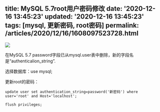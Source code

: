 title: MySQL 5.7root用户密码修改
date: '2020-12-16 13:45:23'
updated: '2020-12-16 13:45:23'
tags: [mysql, 更新密码, root密码]
permalink: /articles/2020/12/16/1608097523728.html
---
![](https://b3logfile.com/bing/20180226.jpg?imageView2/1/w/960/h/540/interlace/1/q/100)

在MySQL 5.7 password字段已从mysql.user表中删除，新的字段名是“authenticalion_string”.

选择数据库：use mysql;

更新root的密码：

```
update user set authentication_string=password('新密码') where user='root' and Host='localhost';

flush privileges;
```

